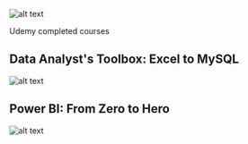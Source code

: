 ![alt text](https://www.udemy.com/staticx/udemy/images/v6/logo-coral.svg "")


Udemy completed courses

## Data Analyst's Toolbox: Excel to MySQL
![alt text](https://udemy-certificate.s3.amazonaws.com/image/UC-3432762d-bdc7-4af8-8f24-f8ef2f00951e.jpg?v=1585519845000)

## Power BI: From Zero to Hero
![alt text](https://udemy-certificate.s3.amazonaws.com/image/UC-5f1a6b31-f4fd-46f8-a592-c98a1526b84f.jpg?v=1585558537000)
